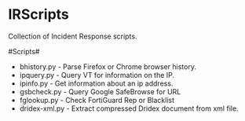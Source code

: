 IRScripts
=========

Collection of Incident Response scripts.

#Scripts#

 * bhistory.py   - Parse Firefox or Chrome browser history.
 * ipquery.py    - Query VT for information on the IP.
 * ipinfo.py     - Get information about an ip address.
 * gsbcheck.py   - Query Google SafeBrowse for URL
 * fglookup.py   - Check FortiGuard Rep or Blacklist
 * dridex-xml.py - Extract compressed Dridex document from xml file. 
